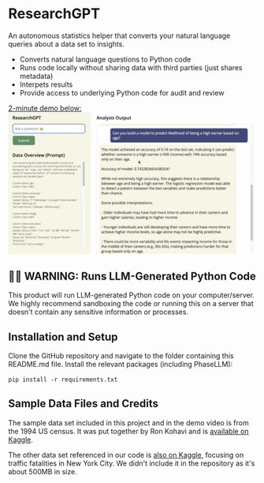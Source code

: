 # ResearchGPT

An autonomous statistics helper that converts your natural language queries about a data set to insights.

- Converts natural language questions to Python code
- Runs code locally without sharing data with third parties (just shares metadata)
- Interpets results
- Provide access to underlying Python code for audit and review

[2-minute demo below:](https://www.youtube.com/watch?v=-fzFCii6UoA)
[![ResearchGPT screenshot](screenshot.png)](https://www.youtube.com/watch?v=-fzFCii6UoA)

## 🚨🚨 WARNING: Runs LLM-Generated Python Code

This product will run LLM-generated Python code on your computer/server. We highly recommend sandboxing the code or running this on a server that doesn't contain any sensitive information or processes.

## Installation and Setup

Clone the GitHub repository and navigate to the folder containing this README.md file. Install the relevant packages (including PhaseLLM):

```
pip install -r requirements.txt
```

## Sample Data Files and Credits

The sample data set included in this project and in the demo video is from the 1994 US census. It was put together by Ron Kohavi and is [available on Kaggle](https://www.kaggle.com/datasets/uciml/adult-census-income?select=adult.csv).

The other data set referenced in our code is [also on Kaggle](https://www.kaggle.com/datasets/new-york-city/nypd-motor-vehicle-collisions), focusing on traffic fatalities in New York City. We didn't include it in the repository as it's about 500MB in size.
